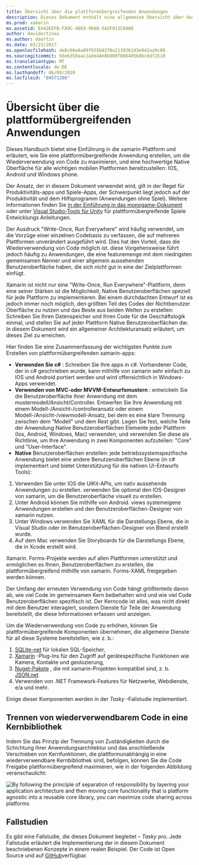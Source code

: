 ```yaml
---
title: Übersicht über die plattformübergreifenden Anwendungen
description: Dieses Dokument enthält eine allgemeine Übersicht über das Entwickeln von plattformübergreifenden Anwendungen. Es erläutert den Wert von c#, Entwurfsmuster wie MVC/MVVM und Native Benutzeroberflächen.
ms.prod: xamarin
ms.assetid: E442EEFB-FA9C-40E9-9668-5A3F915C8400
author: davidortinau
ms.author: daortin
ms.date: 03/23/2017
ms.openlocfilehash: de8c66e6a89f035b8370a2139361d3e942aa9c09
ms.sourcegitcommit: 93e6358aac2ade44e8b800f066405b8bc8df2510
ms.translationtype: MT
ms.contentlocale: de-DE
ms.lasthandoff: 06/09/2020
ms.locfileid: "84571206"
---
```

# <a name="building-cross-platform-applications-overview"></a>Übersicht über die plattformübergreifenden Anwendungen

Dieses Handbuch bietet eine Einführung in die xamarin-Plattform und erläutert, wie Sie eine plattformübergreifende Anwendung erstellen, um die Wiederverwendung von Code zu maximieren, und eine hochwertige Native Oberfläche für alle wichtigen mobilen Plattformen bereitzustellen: IOS, Android und Windows phone.

Der Ansatz, der in diesem Dokument verwendet wird, gilt in der Regel für Produktivitäts-apps und Spiele-Apps, der Schwerpunkt liegt jedoch auf der Produktivität und dem Hilfsprogramm (Anwendungen ohne Spiel). Weitere Informationen finden Sie [in der Einführung in das monogame-Dokument](~/graphics-games/monogame/introduction/index.md) oder unter [Visual Studio-Tools für Unity](https://docs.microsoft.com/visualstudio/cross-platform/visual-studio-tools-for-unity) für plattformübergreifende Spiele Entwicklungs Anleitungen.

Der Ausdruck "Write-Once, Run Everywhere" wird häufig verwendet, um die Vorzüge einer einzelnen Codebasis zu verfassen, die auf mehreren Plattformen unverändert ausgeführt wird. Dies hat den Vorteil, dass die Wiederverwendung von Code möglich ist. diese Vorgehensweise führt jedoch häufig zu Anwendungen, die eine featuremenge mit dem niedrigsten gemeinsamen Nenner und einer allgemein aussehenden Benutzeroberfläche haben, die sich nicht gut in eine der Zielplattformen einfügt.

Xamarin ist nicht nur eine "Write-Once, Run Everywhere"-Plattform, denn eine seiner Stärken ist die Möglichkeit, Native Benutzeroberflächen speziell für jede Plattform zu implementieren. Bei einem durchdachten Entwurf ist es jedoch immer noch möglich, den größten Teil des Codes der Nichtbenutzer Oberfläche zu nutzen und das Beste aus beiden Welten zu erstellen: Schreiben Sie Ihren Datenspeicher und Ihren Code für die Geschäftslogik einmal, und stellen Sie auf jeder Plattform Native Benutzeroberflächen dar. In diesem Dokument wird ein allgemeiner Architekturansatz erläutert, um dieses Ziel zu erreichen.

Hier finden Sie eine Zusammenfassung der wichtigsten Punkte zum Erstellen von plattformübergreifenden xamarin-apps:

- **Verwenden Sie c#** : Schreiben Sie Ihre apps in c#. Vorhandener Code, der in c# geschrieben wurde, kann mithilfe von xamarin sehr einfach zu IOS und Android portiert werden und wird offensichtlich in Windows-Apps verwendet.
- **Verwenden von MVC-oder MVVM-Entwurfsmustern** : entwickeln Sie die Benutzeroberfläche Ihrer Anwendung mit dem mustermodell/Ansicht/Controller. Entwerfen Sie Ihre Anwendung mit einem Modell-/Ansicht-/controlleransatz oder einem Modell-/Ansicht-/viewmodell-Ansatz, bei dem es eine klare Trennung zwischen dem "Modell" und dem Rest gibt. Legen Sie fest, welche Teile der Anwendung Native Benutzeroberflächen Elemente jeder Plattform (Ios, Android, Windows, Mac) verwenden, und verwenden Sie diese als Richtlinie, um Ihre Anwendung in zwei Komponenten aufzuteilen: "Core" und "User-Interface".
- **Native** Benutzeroberflächen erstellen: jede betriebssystemspezifische Anwendung bietet eine andere Benutzeroberflächen Ebene (in c# implementiert und bietet Unterstützung für die nativen UI-Entwurfs Tools):

1. Verwenden Sie unter IOS die UIKit-APIs, um nativ aussehende Anwendungen zu erstellen. verwenden Sie optional den IOS-Designer von xamarin, um die Benutzeroberfläche visuell zu erstellen.
1. Unter Android können Sie mithilfe von Android. views systemeigene Anwendungen erstellen und den Benutzeroberflächen-Designer von xamarin nutzen.
1. Unter Windows verwenden Sie XAML für die Darstellungs Ebene, die in Visual Studio oder im Benutzeroberflächen-Designer von Blend erstellt wurde.
1. Auf dem Mac verwenden Sie Storyboards für die Darstellungs Ebene, die in Xcode erstellt wird.

Xamarin. Forms-Projekte werden auf allen Plattformen unterstützt und ermöglichen es Ihnen, Benutzeroberflächen zu erstellen, die plattformübergreifend mithilfe von xamarin. Forms-XAML freigegeben werden können. 

Der Umfang der erneuten Verwendung von Code hängt größtenteils davon ab, wie viel Code im gemeinsamen Kern beibehalten wird und wie viel Code Benutzeroberflächen spezifisch ist. Der Kerncode ist alles, was nicht direkt mit dem Benutzer interagiert, sondern Dienste für Teile der Anwendung bereitstellt, die diese Informationen erfassen und anzeigen.

Um die Wiederverwendung von Code zu erhöhen, können Sie plattformübergreifende Komponenten übernehmen, die allgemeine Dienste für all diese Systeme bereitstellen, wie z. b.:

1. [SQLite-net](https://www.nuget.org/packages/sqlite-net-pcl/) für lokalen SQL-Speicher,
1. [Xamarin](https://xamarin.com/plugins) -Plug-Ins für den Zugriff auf gerätespezifische Funktionen wie Kamera, Kontakte und geolozierung,
1. [Nuget-Pakete](https://nuget.org) , die mit xamarin-Projekten kompatibel sind, z. b. [JSON.net](https://www.nuget.org/packages/Newtonsoft.Json/)
1. Verwenden von .NET Framework-Features für Netzwerke, Webdienste, e/a und mehr.

Einige dieser Komponenten werden in der *Tasky* -Fallstudie implementiert.

 <a name="Separate_Reusable_Code_into_a_Core_Library"></a>

## <a name="separate-reusable-code-into-a-core-library"></a>Trennen von wiederverwendbarem Code in eine Kernbibliothek

Indem Sie das Prinzip der Trennung von Zuständigkeiten durch die Schichtung ihrer Anwendungsarchitektur und das anschließende Verschieben von Kernfunktionen, die plattformunabhängig in eine wiederverwendbare Kernbibliothek sind, befolgen, können Sie die Code Freigabe plattformübergreifend maximieren, wie in der folgenden Abbildung veranschaulicht:

 ![](overview-images/layers2.png "By following the principle of separation of responsibility by layering your application architecture and then moving core functionality that is platform agnostic into a reusable core library, you can maximize code sharing across platforms")

 <a name="Case_Studies"></a>

## <a name="case-studies"></a>Fallstudien

Es gibt eine Fallstudie, die dieses Dokument begleitet – *Tasky pro*. Jede Fallstudie erläutert die Implementierung der in diesem Dokument beschriebenen Konzepte in einem realen Beispiel. Der Code ist Open Source und auf [GitHub](https://github.com/xamarin/mobile-samples/)verfügbar.
